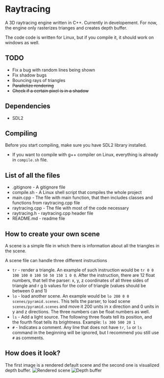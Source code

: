 # Raytracing

A 3D raytracing engine written in C++.
Currently in developement.
For now, the engine only rasterizes trianges and creates depth buffer.

The code code is written for Linux, but if you compile it, it should work on windows as well.

## TODO
* Fix a bug with random lines being shown
* Fix shadow bugs
* Bouncing rays of triangles
* ~~Parallelize rendering~~
* ~~Check if a certain pixel is in a shadow~~

## Dependencies
* SDL2

## Compiling
Before you start compiling, make sure you have SDL2 library installed.

* If you want to compile with g++ compiler on Linux, everything is already in `compile.sh` file.

## List of all the files
* .gitignore - A gitignore file
* compile.sh - A Linux shell script that compiles the whole project
* main.cpp - The file with main function, that then includes classes and functions from raytracing.cpp file
* raytracing.cpp - The file with most of the code necessary
* raytracing.h - raytracing.cpp header file
* README.md - readme file

## How to create your own scene

A scene is a simple file in which there is information about all the triangles in the scene.

A scene file can handle three different instructions
* `tr` - render a triangle. An example of such instruction would be `tr 0 0 100 100 0 100 50 50 150 1 0 0`. After the instruction, there are 12 float numbers, that tell the parser: x, y, z coordinates of all three sides of triangle and r g b values for the color of triangle (values should be between 0 and 1)
* `lo` - load another scene. An example would be `lo 200 0 0 scenes/pyramid.scenes`. This tells the parser, to load scene `scenes/pyramid.scenes` and move it 200 units in x direction and 0 units in y and z directions. The three numbers can be float numbers as well.
* `ls` - Add a light source. The following three floats tell its position, and the fourth float tells its brightness. Example: `ls 300 500 20 1`
* `#` - Indicates a comment. Any line that does not have `tr`, `lo` or `ls` command in the beginning will be ignored, but I recommend you still use `#` as comments.

## How does it look?

The first image is a rendered default scene and the second one is visualized depth buffer.
![Rendered scene](https://i.imgur.com/2sYxYl3.png)
![Depth buffer](https://i.imgur.com/dpidazm.png)
